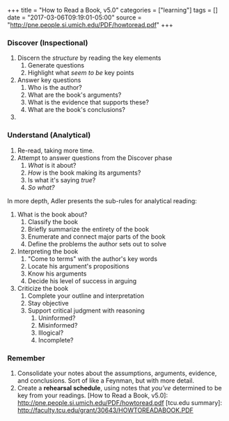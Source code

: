 +++
title = "How to Read a Book, v5.0"
categories = ["learning"]
tags = []
date = "2017-03-06T09:19:01-05:00"
source = "http://pne.people.si.umich.edu/PDF/howtoread.pdf"
+++
### Discover (Inspectional)
1. Discern the _structure_ by reading the key elements
    1. Generate questions
    1. Highlight what _seem to be_ key points
1. Answer key questions
    1. Who is the author?
    1. What are the book's arguments?
    1. What is the evidence that supports these?
    1. What are the book's conclusions?
1.
### Understand (Analytical)
1. Re-read, taking more time.
1. Attempt to answer questions from the Discover phase
    1. *What* is it about?
    2. *How* is the book making its arguments?
    3. Is what it's saying *true*?
    4. *So what?*

In more depth, Adler presents the sub-rules for analytical reading:

1. What is the book about?
    1. Classify the book
    1. Briefly summarize the entirety of the book
    1. Enumerate and connect major parts of the book
    1. Define the problems the author sets out to solve
1. Interpreting the book
    1. "Come to terms" with the author's key words
    1. Locate his argument's propositions
    1. Know his arguments
    1. Decide his level of success in arguing
1. Criticize the book
    1. Complete your outline and interpretation
    1. Stay objective
    1. Support critical judgment with reasoning
        1. Uninformed?
        1. Misinformed?
        1. Illogical?
        1. Incomplete?

### Remember
1. Consolidate your notes about the assumptions, arguments, evidence, and
   conclusions. Sort of like a Feynman, but with more detail.
1. Create a __rehearsal schedule__, using notes that _you've_ determined to be
   key from your readings.
[How to Read a Book, v5.0]: http://pne.people.si.umich.edu/PDF/howtoread.pdf
[tcu.edu summary]: http://faculty.tcu.edu/grant/30643/HOWTOREADABOOK.PDF
